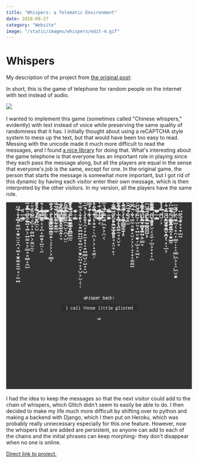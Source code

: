 ```yaml
---
title: "Whispers: a Telematic Environment"
date: 2018-09-27
category: "Website"
image: "/static/images/whispers/edit-4.gif"
---
```


# Whispers

My description of the project from [the original post](http://cmuems.com/2018/60212f/chromsan/09/27/chromsan-telematic/):

In short, this is the game of telephone for random people on the internet with text instead of audio.

![](/static/images/whispers/edit-4.gif)

I wanted to implement this game (sometimes called "Chinese whispers," evidently) with text instead of voice while preserving the same quality of randomness that it has. I initially thought about using a reCAPTCHA style system to mess up the text, but that would have been too easy to read. Messing with the unicode made it much more difficult to read the messages, and I found <a href="https://github.com/combatwombat/Lunicode.js">a nice library</a> for doing that. What's interesting about the game telephone is that everyone has an important role in playing since they each pass the message along, but all the players are equal in the sense that everyone's job is the same, except for one. In the original game, the person that starts the message is somewhat more important, but I got rid of this dynamic by having each visitor enter their own message, which is then interpreted by the other visitors. In my version, all the players have the same role.

![](/static/images/whispers/edit-5.gif)

I had the idea to keep the messages so that the next visitor could add to the chain of whispers, which Glitch didn't seem to easily be able to do. I then decided to make my life much more difficult by shifting over to python and making a backend with Django, which I then put on Heroku, which was probably really unnecessary especially for this one feature. However, now the whispers that are added are persistent, so anyone can add to each of the chains and the initial phrases can keep morphing- they don't disappear when no one is online.

<a href="https://whisper-back.herokuapp.com">Direct link to project.</a>
